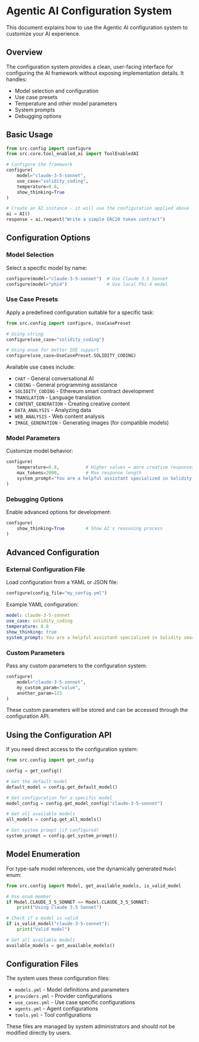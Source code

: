# Agentic AI Configuration System

This document explains how to use the Agentic AI configuration system to customize your AI experience.

## Overview

The configuration system provides a clean, user-facing interface for configuring the AI framework without exposing implementation details. It handles:

- Model selection and configuration
- Use case presets
- Temperature and other model parameters
- System prompts
- Debugging options

## Basic Usage

```python
from src.config import configure
from src.core.tool_enabled_ai import ToolEnabledAI

# Configure the framework
configure(
    model="claude-3-5-sonnet",
    use_case="solidity_coding",
    temperature=0.8,
    show_thinking=True
)

# Create an AI instance - it will use the configuration applied above
ai = AI()
response = ai.request("Write a simple ERC20 token contract")
```

## Configuration Options

### Model Selection

Select a specific model by name:

```python
configure(model="claude-3-5-sonnet")  # Use Claude 3.5 Sonnet
configure(model="phi4")               # Use local Phi-4 model
```

### Use Case Presets

Apply a predefined configuration suitable for a specific task:

```python
from src.config import configure, UseCasePreset

# Using string
configure(use_case="solidity_coding")

# Using enum for better IDE support
configure(use_case=UseCasePreset.SOLIDITY_CODING)
```

Available use cases include:

- `CHAT` - General conversational AI
- `CODING` - General programming assistance
- `SOLIDITY_CODING` - Ethereum smart contract development
- `TRANSLATION` - Language translation
- `CONTENT_GENERATION` - Creating creative content
- `DATA_ANALYSIS` - Analyzing data
- `WEB_ANALYSIS` - Web content analysis
- `IMAGE_GENERATION` - Generating images (for compatible models)

### Model Parameters

Customize model behavior:

```python
configure(
    temperature=0.8,          # Higher values = more creative responses
    max_tokens=2000,          # Max response length
    system_prompt="You are a helpful assistant specialized in Solidity smart contract development."
)
```

### Debugging Options

Enable advanced options for development:

```python
configure(
    show_thinking=True        # Show AI's reasoning process
)
```

## Advanced Configuration

### External Configuration File

Load configuration from a YAML or JSON file:

```python
configure(config_file="my_config.yml")
```

Example YAML configuration:

```yaml
model: claude-3-5-sonnet
use_case: solidity_coding
temperature: 0.8
show_thinking: true
system_prompt: You are a helpful assistant specialized in Solidity smart contract development.
```

### Custom Parameters

Pass any custom parameters to the configuration system:

```python
configure(
    model="claude-3-5-sonnet",
    my_custom_param="value",
    another_param=123
)
```

These custom parameters will be stored and can be accessed through the configuration API.

## Using the Configuration API

If you need direct access to the configuration system:

```python
from src.config import get_config

config = get_config()

# Get the default model
default_model = config.get_default_model()

# Get configuration for a specific model
model_config = config.get_model_config("claude-3-5-sonnet")

# Get all available models
all_models = config.get_all_models()

# Get system prompt (if configured)
system_prompt = config.get_system_prompt()
```

## Model Enumeration

For type-safe model references, use the dynamically generated `Model` enum:

```python
from src.config import Model, get_available_models, is_valid_model

# Use enum member
if Model.CLAUDE_3_5_SONNET == Model.CLAUDE_3_5_SONNET:
    print("Using Claude 3.5 Sonnet")

# Check if a model is valid
if is_valid_model("claude-3-5-sonnet"):
    print("Valid model")

# Get all available models
available_models = get_available_models()
```

## Configuration Files

The system uses these configuration files:

- `models.yml` - Model definitions and parameters
- `providers.yml` - Provider configurations
- `use_cases.yml` - Use case specific configurations
- `agents.yml` - Agent configurations
- `tools.yml` - Tool configurations

These files are managed by system administrators and should not be modified directly by users.
